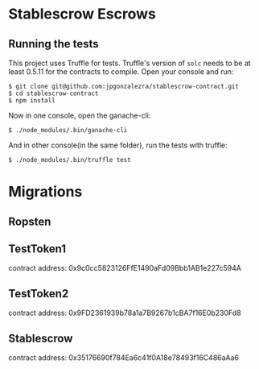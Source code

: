 # Stablescrow Escrows 

## Running the tests

This project uses Truffle for tests. Truffle's version of `solc` needs to be at least 0.5.11 for the contracts to compile.
Open your console and run:

    $ git clone git@github.com:jpgonzalezra/stablescrow-contract.git
    $ cd stablescrow-contract
    $ npm install

Now in one console, open the ganache-cli:

    $ ./node_modules/.bin/ganache-cli

And in other console(in the same folder), run the tests with truffle:

    $ ./node_modules/.bin/truffle test

# Migrations

## Ropsten

## TestToken1
contract address:    0x9c0cc5823126FfE1490aFd09Bbb1AB1e227c594A

## TestToken2
contract address:    0x9FD2361939b78a1a7B9267b1cBA7f16E0b230Fd8

## Stablescrow
contract address:    0x35176690f784Ea6c41f0A18e78493f16C486aAa6
